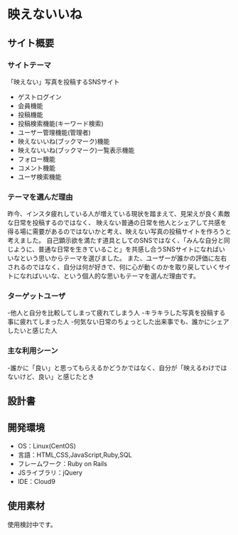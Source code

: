 # 映えないいね

## サイト概要
### サイトテーマ
「映えない」写真を投稿するSNSサイト
- ゲストログイン
- 会員機能
- 投稿機能
- 投稿検索機能(キーワード検索)
- ユーザー管理機能(管理者)
- 映えないいね(ブックマーク)機能
- 映えないいね(ブックマーク)一覧表示機能
- フォロー機能
- コメント機能
- ユーザ検索機能

### テーマを選んだ理由
昨今、インスタ疲れしている人が増えている現状を踏まえて、見栄えが良く素敵な日常を投稿するのではなく、
映えない普通の日常を他人とシェアして共感を得る場に需要があるのではないかと考え、映えない写真の投稿サイトを作ろうと考えました。
自己顕示欲を満たす道具としてのSNSではなく、「みんな自分と同じように、普通な日常を生きていること」を共感し合うSNSサイトになればいいなという思いからテーマを選びました。
また、ユーザーが誰かの評価に左右されるのではなく、自分は何が好きで、何に心が動くのかを取り戻していくサイトになればいいな、という個人的な思いもテーマを選んだ理由です。

### ターゲットユーザ
-他人と自分を比較してしまって疲れてしまう人
-キラキラした写真を投稿する事に疲れてしまった人
-何気ない日常のちょっとした出来事でも、誰かにシェアしたいと感じた人

### 主な利用シーン
-誰かに「良い」と思ってもらえるかどうかではなく、自分が「映えるわけではないけど、良い」と感じたとき

## 設計書


## 開発環境
- OS：Linux(CentOS)
- 言語：HTML,CSS,JavaScript,Ruby,SQL
- フレームワーク：Ruby on Rails
- JSライブラリ：jQuery
- IDE：Cloud9

## 使用素材
使用検討中です。